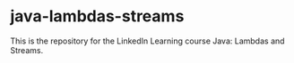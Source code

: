 # java-lambdas-streams
This is the repository for the LinkedIn Learning course Java: Lambdas and Streams. 
